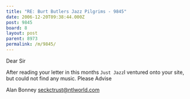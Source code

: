 ```yaml
---
title: "RE: Burt Butlers Jazz Pilgrims - 9845"
date: 2006-12-20T09:38:44.000Z
post: 9845
board: 8
layout: post
parent: 8973
permalink: /m/9845/
---
```

Dear Sir

After reading your letter in this months `Just Jazz`I ventured onto your site, but could not find any music. Please Advise

Alan Bonney
seckctrust@ntlworld.com
